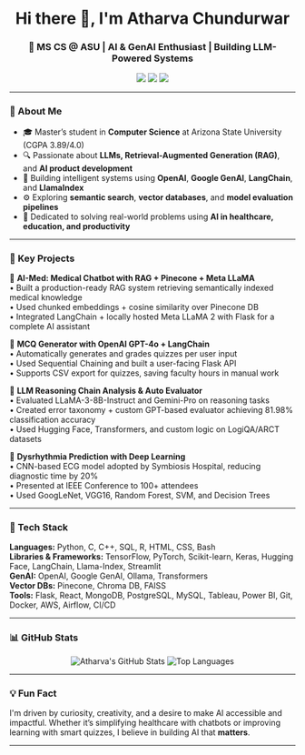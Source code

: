 <h1 align="center">Hi there 👋, I'm Atharva Chundurwar</h1>
<h3 align="center">🤖 MS CS @ ASU | AI & GenAI Enthusiast | Building LLM-Powered Systems</h3>

<p align="center">
  <a href="mailto:atharvachundurwar841@gmail.com"><img src="https://img.shields.io/badge/Gmail-D14836?style=flat&logo=gmail&logoColor=white" /></a>
  <a href="https://www.linkedin.com/in/atharva-chundurwar-7080a31b7/"><img src="https://img.shields.io/badge/LinkedIn-blue?style=flat&logo=linkedin&logoColor=white" /></a>
  <a href="https://github.com/AtharvaBOT7"><img src="https://img.shields.io/badge/GitHub-100000?style=flat&logo=github&logoColor=white" /></a>
</p>

---

### 🚀 About Me

- 🎓 Master’s student in **Computer Science** at Arizona State University (CGPA 3.89/4.0)
- 🔍 Passionate about **LLMs, Retrieval-Augmented Generation (RAG)**, and **AI product development**
- 💬 Building intelligent systems using **OpenAI**, **Google GenAI**, **LangChain**, and **LlamaIndex**
- ⚙️ Exploring **semantic search**, **vector databases**, and **model evaluation pipelines**
- 🌟 Dedicated to solving real-world problems using **AI in healthcare, education, and productivity**

---

### 💼 Key Projects

🧠 **AI-Med: Medical Chatbot with RAG + Pinecone + Meta LLaMA**  
• Built a production-ready RAG system retrieving semantically indexed medical knowledge  
• Used chunked embeddings + cosine similarity over Pinecone DB  
• Integrated LangChain + locally hosted Meta LLaMA 2 with Flask for a complete AI assistant

📝 **MCQ Generator with OpenAI GPT-4o + LangChain**  
• Automatically generates and grades quizzes per user input  
• Used Sequential Chaining and built a user-facing Flask API  
• Supports CSV export for quizzes, saving faculty hours in manual work

🧪 **LLM Reasoning Chain Analysis & Auto Evaluator**  
• Evaluated LLaMA-3-8B-Instruct and Gemini-Pro on reasoning tasks  
• Created error taxonomy + custom GPT-based evaluator achieving 81.98% classification accuracy  
• Used Hugging Face, Transformers, and custom logic on LogiQA/ARCT datasets

🧬 **Dysrhythmia Prediction with Deep Learning**  
• CNN-based ECG model adopted by Symbiosis Hospital, reducing diagnostic time by 20%  
• Presented at IEEE Conference to 100+ attendees  
• Used GoogLeNet, VGG16, Random Forest, SVM, and Decision Trees

---

### 🧰 Tech Stack

**Languages:** Python, C, C++, SQL, R, HTML, CSS, Bash  
**Libraries & Frameworks:** TensorFlow, PyTorch, Scikit-learn, Keras, Hugging Face, LangChain, Llama-Index, Streamlit  
**GenAI:** OpenAI, Google GenAI, Ollama, Transformers  
**Vector DBs:** Pinecone, Chroma DB, FAISS  
**Tools:** Flask, React, MongoDB, PostgreSQL, MySQL, Tableau, Power BI, Git, Docker, AWS, Airflow, CI/CD

---

### 📊 GitHub Stats

<p align="center">
  <img src="https://github-readme-stats.vercel.app/api?username=AtharvaBOT7&show_icons=true&theme=github_dark" alt="Atharva's GitHub Stats" />
  <img src="https://github-readme-stats.vercel.app/api/top-langs/?username=AtharvaBOT7&layout=compact&theme=github_dark" alt="Top Languages" />
</p>

---

### 💡 Fun Fact
I'm driven by curiosity, creativity, and a desire to make AI accessible and impactful. Whether it’s simplifying healthcare with chatbots or improving learning with smart quizzes, I believe in building AI that **matters**.

---

